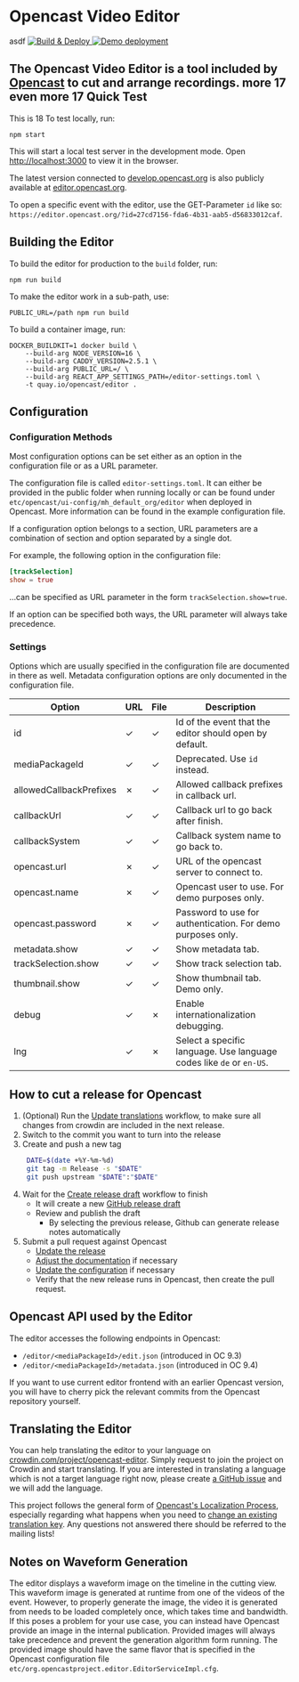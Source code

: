 Opencast Video Editor
=====================
asdf
[![Build & Deploy](https://github.com/opencast/opencast-editor/workflows/Build%20&%20Deploy/badge.svg)
](https://github.com/opencast/opencast-editor/actions?query=workflow%3A%22Build+%26+Deploy%22)
[![Demo deployment](https://img.shields.io/badge/demo-editor.opencast.org-blue)
](https://editor.opencast.org)

The Opencast Video Editor is a tool included by [Opencast](https://opencast.org) to cut and arrange recordings.
more 17
even more 17
Quick Test
----------
This is 18
To test locally, run:

    npm start

This will start a local test server in the development mode.
Open [http://localhost:3000](localhost:3000) to view it in the browser.

The latest version connected to [develop.opencast.org](https://develop.opencast.org) is also publicly available
at [editor.opencast.org](https://editor.opencast.org).

To open a specific event with the editor, use the GET-Parameter `id` like so: `https://editor.opencast.org/?id=27cd7156-fda6-4b31-aab5-d56833012caf`.


Building the Editor
-------------------

To build the editor for production to the `build` folder, run:

    npm run build

To make the editor work in a sub-path, use:

    PUBLIC_URL=/path npm run build

To build a container image, run:

    DOCKER_BUILDKIT=1 docker build \
        --build-arg NODE_VERSION=16 \
        --build-arg CADDY_VERSION=2.5.1 \
        --build-arg PUBLIC_URL=/ \
        --build-arg REACT_APP_SETTINGS_PATH=/editor-settings.toml \
        -t quay.io/opencast/editor .

Configuration
-------------


### Configuration Methods

Most configuration options can be set either as an option in the configuration file or as a URL parameter.

The configuration file is called `editor-settings.toml`. It can either be provided in the public folder when running locally or can be found under `etc/opencast/ui-config/mh_default_org/editor` when deployed in Opencast. More information can be found in the example configuration file.

If a configuration option belongs to a section, URL parameters are a combination of section and option separated by a single dot.

For example, the following option in the configuration file:

```toml
[trackSelection]
show = true
```

…can be specified as URL parameter in the form `trackSelection.show=true`.

If an option can be specified both ways, the URL parameter will always take precedence.


### Settings

Options which are usually specified in the configuration file are documented in there as well. Metadata configuration options are only documented in the configuration file.

| Option                  | URL | File | Description                                                          |
|-------------------------|-----|------|----------------------------------------------------------------------|
| id                      | ✓   | ✓    | Id of the event that the editor should open by default.              |
| mediaPackageId          | ✓   | ✓    | Deprecated. Use `id` instead.                                        |
| allowedCallbackPrefixes | ✗   | ✓    | Allowed callback prefixes in callback url.                           |
| callbackUrl             | ✓   | ✓    | Callback url to go back after finish.                                |
| callbackSystem          | ✓   | ✓    | Callback system name to go back to.                                  |
| opencast.url            | ✗   | ✓    | URL of the opencast server to connect to.                            |
| opencast.name           | ✗   | ✓    | Opencast user to use. For demo purposes only.                        |
| opencast.password       | ✗   | ✓    | Password to use for authentication. For demo purposes only.          |
| metadata.show           | ✓   | ✓    | Show metadata tab.                                                   |
| trackSelection.show     | ✓   | ✓    | Show track selection tab.                                            |
| thumbnail.show          | ✓   | ✓    | Show thumbnail tab. Demo only.                                       |
| debug                   | ✓   | ✗    | Enable internationalization debugging.                               |
| lng                     | ✓   | ✗    | Select a specific language. Use language codes like `de` or `en-US`. |

How to cut a release for Opencast
---------------------------------

1. (Optional) Run the [Update translations](https://github.com/opencast/opencast-editor/actions/workflows/update-translations.yml) workflow, to make sure all changes from crowdin are included in the next release.
1. Switch to the commit you want to turn into the release
1. Create and push a new tag
   ```bash
    DATE=$(date +%Y-%m-%d)
    git tag -m Release -s "$DATE"
    git push upstream "$DATE":"$DATE"
   ```
1. Wait for the [Create release draft](https://github.com/opencast/opencast-editor/actions/workflows/create-release.yml)
   workflow to finish
    - It will create a new [GitHub release draft](https://github.com/opencast/opencast-editor/releases)
    - Review and publish the draft
        - By selecting the previous release, Github can generate release notes automatically
1. Submit a pull request against Opencast
    - [Update the release](https://github.com/opencast/opencast/blob/b2bea8822b95b8692bb5bbbdf75c9931c2b7298a/modules/editor/pom.xml#L16-L17)
    - [Adjust the documentation](https://github.com/opencast/opencast/blob/b2bea8822b95b8692bb5bbbdf75c9931c2b7298a/docs/guides/admin/docs/modules/editor.md)
      if necessary
    - [Update the configuration](https://github.com/opencast/opencast/blob/b2bea8822b95b8692bb5bbbdf75c9931c2b7298a/etc/ui-config/mh_default_org/editor/editor-settings.toml)
      if necessary
    - Verify that the new release runs in Opencast, then create the pull request.


Opencast API used by the Editor
-------------

The editor accesses the following endpoints in Opencast:

* `/editor/<mediaPackageId>/edit.json`      (introduced in OC 9.3)
* `/editor/<mediaPackageId>/metadata.json`  (introduced in OC 9.4)

If you want to use current editor frontend with an earlier Opencast version, you will have to cherry pick the relevant commits from the Opencast repository yourself.


Translating the Editor
-------------
You can help translating the editor to your language on [crowdin.com/project/opencast-editor](https://crowdin.com/project/opencast-editor). Simply request to join the project on Crowdin and start translating. If you are interested in translating a language which is not a target language right now, please create [a GitHub issue](https://github.com/opencast/opencast-editor/issues) and we will add the language.

This project follows the general form of [Opencast's Localization Process](https://docs.opencast.org/develop/developer/#participate/localization/), especially regarding what happens when you need to [change an existing translation key](https://docs.opencast.org/develop/developer/#participate/localization/#i-need-to-update-the-wording-of-the-source-translation-what-happens).  Any questions not answered there should be referred to the mailing lists!

Notes on Waveform Generation
----------------------------

The editor displays a waveform image on the timeline in the cutting view. This waveform image is generated at runtime
from one of the videos of the event. However, to properly generate the image, the video it is generated from needs to be
loaded completely once, which takes time and bandwidth. If this poses a problem for your use case, you can instead have
Opencast provide an image in the internal publication. Provided images will always take precedence and prevent the
generation algorithm form running. The provided image should have the same flavor that is specified in the Opencast
configuration file `etc/org.opencastproject.editor.EditorServiceImpl.cfg`.

